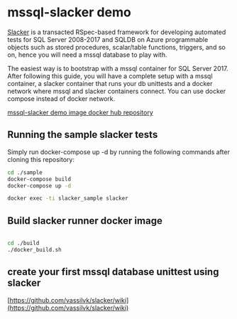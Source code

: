 # mssql-slacker demo

[Slacker](https://github.com/vassilvk/slacker/wiki) is a transacted RSpec-based framework for developing automated tests for SQL Server 2008-2017 and SQLDB on Azure programmable objects such as stored procedures, scalar/table functions, triggers, and so on, hence you will need a mssql database to play with. 

The easiest way is to bootstrap with a mssql container for SQL Server 2017. After following this guide, you will have a complete setup with a mssql container, a slacker container that runs your db unittests and a docker network where mssql and slacker containers connect. You can use docker compose instead of docker network. 

[mssql-slacker demo image docker hub repository](https://hub.docker.com/r/ericskang/mssql-slacker/)


## Running the sample slacker tests
Simply run docker-compose up -d by running the following commands after cloning this repository:

```bash
cd ./sample
docker-compose build
docker-compose up -d

docker exec -ti slacker_sample slacker

```

## Build slacker runner docker image

```bash

cd ./build
./docker_build.sh

```

## create your first mssql database unittest using slacker
[https://github.com/vassilvk/slacker/wiki](https://github.com/vassilvk/slacker/wiki)
